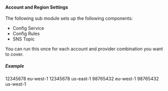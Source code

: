 #### Account and Region Settings

The following sub module sets up the following components:

* Config Service
* Config Rules
* SNS Topic

You can run this once for each account and provider combination you want to cover.

##### Example

12345678 eu-west-1
12345678 us-east-1
98765432 eu-west-1
98765432 us-west-1
